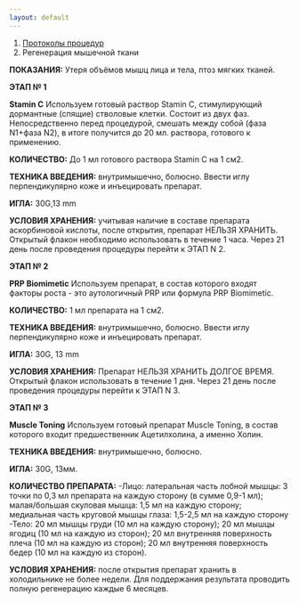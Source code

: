```yaml
---
layout: default
---
```


<nav aria-label="breadcrumb">
  <ol class="breadcrumb">
    <li class="breadcrumb-item"><a href="./">Протоколы процедур</a></li>
    <li class="breadcrumb-item active" aria-current="page">Регенерация мышечной ткани</li>
  </ol>
</nav>

**ПОКАЗАНИЯ:**
Утеря объёмов мышц лица и тела, птоз мягких тканей.

**ЭТАП № 1**

**Stamin C**
Используем готовый раствор Stamin C, стимулирующий дормантные (спящие) стволовые клетки. Состоит из двух фаз. Непосредственно перед процедурой, смешать между собой (фаза N1+фаза N2), в итоге получится до 20 мл. раствора, готового к применению.

**КОЛИЧЕСТВО:**
До 1 мл готового раствора Stamin C на 1 см2.

**ТЕХНИКА ВВЕДЕНИЯ:**
внутримышечно, болюсно. Ввести иглу перпендикулярно коже и инъецировать препарат.

**ИГЛА:**
30G,13 mm

**УСЛОВИЯ ХРАНЕНИЯ:**
учитывая наличие в составе препарата аскорбиновой кислоты, после открытия, препарат НЕЛЬЗЯ ХРАНИТЬ. Открытый флакон необходимо использовать в течение 1 часа. Через 21 день после проведения процедуры перейти к ЭТАП N 2.

**ЭТАП № 2**

**PRP Biomimetic**
Используем препарат, в состав которого входят факторы роста - это аутологичный PRP или формула PRP Biomimetic.

**КОЛИЧЕСТВО:**
1 мл препарата на 1 см2.

**ТЕХНИКА ВВЕДЕНИЯ:**
внутримышечно, болюсно. Ввести иглу перпендикулярно коже и инъецировать препарат.

**ИГЛА:**
30G, 13 mm

**УСЛОВИЯ ХРАНЕНИЯ:**
Препарат НЕЛЬЗЯ ХРАНИТЬ ДОЛГОЕ ВРЕМЯ. Открытый флакон использовать в течение 1 дня. Через 21 день после проведения процедуры перейти к ЭТАП N 3.

**ЭТАП № 3**

**Muscle Toning**
Используем готовый препарат Muscle Toning, в состав которого входит предшественник Ацетилхолина, а именно Холин.

**ТЕХНИКА ВВЕДЕНИЯ:**
внутримышечно, болюсно.

**ИГЛА:**
30G, 13мм.

**КОЛИЧЕСТВО ПРЕПАРАТА:**
-Лицо:
латеральная часть лобной мышцы: 3 точки по 0,3 мл препарата на каждую сторону (в сумме 0,9-1 мл); малая/большая скуловая мышца: 1,5 мл на каждую сторону; медиальная часть круговой мышцы глаза: 1,5-2,5 мл на каждую сторону
-Тело:
20 мл мышцы груди (10 мл на каждую сторону); 20 мл мышцы ягодиц (10 мл на каждую из сторон); 20 мл внутренняя поверхность плеча (10 мл на каждую из сторон); 20 мл внутренняя поверхность бедер (10 мл на каждую из сторон).

**УСЛОВИЯ ХРАНЕНИЯ:**
после открытия препарат хранить в холодильнике не более недели. Для поддержания результата проводить полную регенерацию каждые 6 месяцев.
